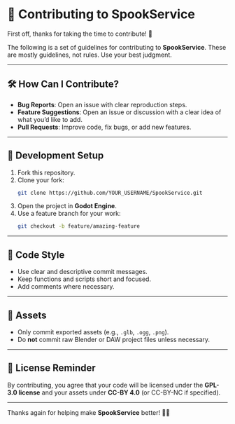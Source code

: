 # 🤝 Contributing to SpookService

First off, thanks for taking the time to contribute! 🎉

The following is a set of guidelines for contributing to **SpookService**. These are mostly guidelines, not rules. Use your best judgment.

---

## 🛠️ How Can I Contribute?

- **Bug Reports**: Open an issue with clear reproduction steps.  
- **Feature Suggestions**: Open an issue or discussion with a clear idea of what you’d like to add.  
- **Pull Requests**: Improve code, fix bugs, or add new features.  

---

## 🔧 Development Setup

1. Fork this repository.  
2. Clone your fork:  
   ```bash
   git clone https://github.com/YOUR_USERNAME/SpookService.git
   ```  
3. Open the project in **Godot Engine**.  
4. Use a feature branch for your work:  
   ```bash
   git checkout -b feature/amazing-feature
   ```  

---

## 📜 Code Style

- Use clear and descriptive commit messages.  
- Keep functions and scripts short and focused.  
- Add comments where necessary.  

---

## 📂 Assets

- Only commit exported assets (e.g., `.glb`, `.ogg`, `.png`).  
- Do **not** commit raw Blender or DAW project files unless necessary.  

---

## 📜 License Reminder

By contributing, you agree that your code will be licensed under the **GPL-3.0 license** and your assets under **CC-BY 4.0** (or CC-BY-NC if specified).

---

Thanks again for helping make **SpookService** better! 🧹👻
